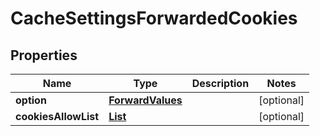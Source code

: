 

# CacheSettingsForwardedCookies


## Properties

| Name | Type | Description | Notes |
|------------ | ------------- | ------------- | -------------|
|**option** | [**ForwardValues**](ForwardValues.md) |  |  [optional] |
|**cookiesAllowList** | [**List**](List.md) |  |  [optional] |



